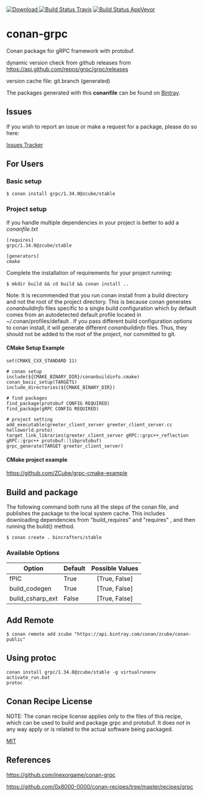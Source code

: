 [![Download](https://api.bintray.com/packages/zcube/conan-public/grpc%3Azcube/images/download.svg) ](https://bintray.com/zcube/conan-public/grpc%3Azcube/_latestVersion)
[![Build Status Travis](https://travis-ci.org/ZCube/conan-grpc.svg?branch=stable%2F1.34.0)](https://travis-ci.org/zcube/conan-grpc)
[![Build Status AppVeyor](https://ci.appveyor.com/api/projects/status/jswwtxibxwtr1k0f/branch/stable/1.34.0?svg=true)](https://ci.appveyor.com/project/zcube/conan-grpc)
# conan-grpc
Conan package for gRPC framework with protobuf.

dynamic version check from github releases from https://api.github.com/repos/grpc/grpc/releases

version cache file: git.branch (generated)

The packages generated with this **conanfile** can be found on [Bintray](https://bintray.com/zcube/conan-public/grpc%3Azcube).


## Issues

If you wish to report an issue or make a request for a package, please do so here:

[Issues Tracker](https://github.com/zcube/conan-grpc/issues)


## For Users

### Basic setup

    $ conan install grpc/1.34.0@zcube/stable

### Project setup

If you handle multiple dependencies in your project is better to add a *conanfile.txt*

    [requires]
    grpc/1.34.0@zcube/stable

    [generators]
    cmake

Complete the installation of requirements for your project running:

    $ mkdir build && cd build && conan install ..

Note: It is recommended that you run conan install from a build directory and not the root of the project directory.  This is because conan generates *conanbuildinfo* files specific to a single build configuration which by default comes from an autodetected default profile located in ~/.conan/profiles/default .  If you pass different build configuration options to conan install, it will generate different *conanbuildinfo* files.  Thus, they should not be added to the root of the project, nor committed to git.

#### CMake Setup Example

```
set(CMAKE_CXX_STANDARD 11)

# conan setup
include(${CMAKE_BINARY_DIR}/conanbuildinfo.cmake)
conan_basic_setup(TARGETS)
include_directories(${CMAKE_BINARY_DIR})

# find packages
find_package(protobuf CONFIG REQUIRED)
find_package(gRPC CONFIG REQUIRED)

# project setting
add_executable(greeter_client_server greeter_client_server.cc helloworld.proto)
target_link_libraries(greeter_client_server gRPC::grpc++_reflection gRPC::grpc++ protobuf::libprotobuf)
grpc_generate(TARGET greeter_client_server)
```

#### CMake project example

https://github.com/ZCube/grpc-cmake-example


## Build and package

The following command both runs all the steps of the conan file, and publishes the package to the local system cache.  This includes downloading dependencies from "build_requires" and "requires" , and then running the build() method.

    $ conan create . bincrafters/stable


### Available Options
| Option        | Default | Possible Values  |
| ------------- |:----------------- |:------------:|
| fPIC      | True |  [True, False] |
| build_codegen      | True |  [True, False] |
| build_csharp_ext      | False |  [True, False] |


## Add Remote

    $ conan remote add zcube "https://api.bintray.com/conan/zcube/conan-public"


## Using protoc

```
conan install grpc/1.34.0@zcube/stable -g virtualrunenv
activate_run.bat
protoc
```


## Conan Recipe License

NOTE: The conan recipe license applies only to the files of this recipe, which can be used to build and package grpc and protobuf.
It does *not* in any way apply or is related to the actual software being packaged.

[MIT](https://github.com/zcube/conan-zcube/blob/stable/master/LICENSE.md)

## References

https://github.com/inexorgame/conan-grpc

https://github.com/0x8000-0000/conan-recipes/tree/master/recipes/grpc
